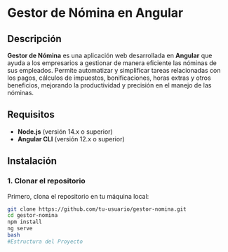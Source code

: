# **Gestor de Nómina en Angular**

## **Descripción**
**Gestor de Nómina** es una aplicación web desarrollada en **Angular** que ayuda a los empresarios a gestionar de manera eficiente las nóminas de sus empleados. Permite automatizar y simplificar tareas relacionadas con los pagos, cálculos de impuestos, bonificaciones, horas extras y otros beneficios, mejorando la productividad y precisión en el manejo de las nóminas.

## **Requisitos**
- **Node.js** (versión 14.x o superior)
- **Angular CLI** (versión 12.x o superior)

## **Instalación**

### 1. Clonar el repositorio
Primero, clona el repositorio en tu máquina local:

```bash
git clone https://github.com/tu-usuario/gestor-nomina.git
cd gestor-nomina
npm install
ng serve
bash
#Estructura del Proyecto
